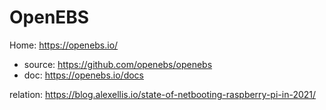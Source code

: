 # OpenEBS
Home: https://openebs.io/
- source: https://github.com/openebs/openebs
- doc: https://openebs.io/docs

relation: https://blog.alexellis.io/state-of-netbooting-raspberry-pi-in-2021/

